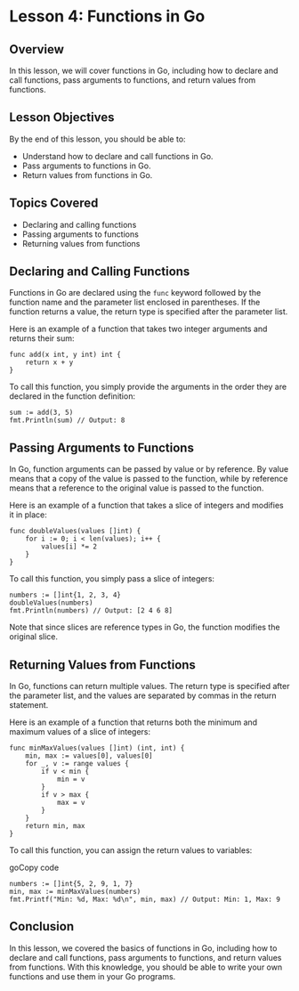 # Lesson 4: Functions in Go

## Overview

In this lesson, we will cover functions in Go, including how to declare and call functions, pass arguments to functions, and return values from functions.

## Lesson Objectives

By the end of this lesson, you should be able to:

-   Understand how to declare and call functions in Go.
-   Pass arguments to functions in Go.
-   Return values from functions in Go.

## Topics Covered

-   Declaring and calling functions
-   Passing arguments to functions
-   Returning values from functions

## Declaring and Calling Functions

Functions in Go are declared using the `func` keyword followed by the function name and the parameter list enclosed in parentheses. If the function returns a value, the return type is specified after the parameter list.

Here is an example of a function that takes two integer arguments and returns their sum:


    func add(x int, y int) int {
        return x + y
    } 

To call this function, you simply provide the arguments in the order they are declared in the function definition:


    sum := add(3, 5)
    fmt.Println(sum) // Output: 8 

## Passing Arguments to Functions

In Go, function arguments can be passed by value or by reference. By value means that a copy of the value is passed to the function, while by reference means that a reference to the original value is passed to the function.

Here is an example of a function that takes a slice of integers and modifies it in place:


    func doubleValues(values []int) {
        for i := 0; i < len(values); i++ {
            values[i] *= 2
        }
    } 

To call this function, you simply pass a slice of integers:


    numbers := []int{1, 2, 3, 4}
    doubleValues(numbers)
    fmt.Println(numbers) // Output: [2 4 6 8] 

Note that since slices are reference types in Go, the function modifies the original slice.

## Returning Values from Functions

In Go, functions can return multiple values. The return type is specified after the parameter list, and the values are separated by commas in the return statement.

Here is an example of a function that returns both the minimum and maximum values of a slice of integers:


    func minMaxValues(values []int) (int, int) {
        min, max := values[0], values[0]
        for _, v := range values {
            if v < min {
                min = v
            }
            if v > max {
                max = v
            }
        }
        return min, max
    } 

To call this function, you can assign the return values to variables:

goCopy code

    numbers := []int{5, 2, 9, 1, 7}
    min, max := minMaxValues(numbers)
    fmt.Printf("Min: %d, Max: %d\n", min, max) // Output: Min: 1, Max: 9 

## Conclusion

In this lesson, we covered the basics of functions in Go, including how to declare and call functions, pass arguments to functions, and return values from functions. With this knowledge, you should be able to write your own functions and use them in your Go programs.